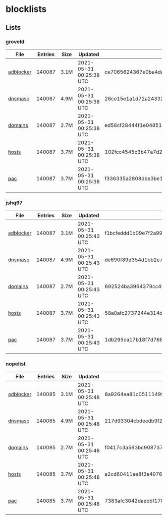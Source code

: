# blocklists

## Lists

### groveld

|File|Entries|Size|Updated|Hash|
|-|-|-|-|-|
|[adblocker](https://raw.githubusercontent.com/groveld/blocklists/lists/groveld/adblocker.txt)|140087|3.1M|2021-05-31 00:25:38 UTC|ce7065624367e0ba4da6e677384e3878086c4fec1a5051567264c299a0f9c2b5|
|[dnsmasq](https://raw.githubusercontent.com/groveld/blocklists/lists/groveld/dnsmasq.txt)|140087|4.9M|2021-05-31 00:25:38 UTC|26ce15e1a1d72a2433277b572242d796c757676cba002d8d93c231a1e8a97eb0|
|[domains](https://raw.githubusercontent.com/groveld/blocklists/lists/groveld/domains.txt)|140087|2.7M|2021-05-31 00:25:38 UTC|ed58cf28444f1e04851bd27b9fc8a33f9e957dc7dce4b66e18993f03840d3e28|
|[hosts](https://raw.githubusercontent.com/groveld/blocklists/lists/groveld/hosts.txt)|140087|3.7M|2021-05-31 00:25:38 UTC|102fcc4545c3b47a7d28f1e169e454a1f2e0a5f4f6953bc91ce3a4e0450de49a|
|[pac](https://raw.githubusercontent.com/groveld/blocklists/lists/groveld/pac.txt)|140087|3.7M|2021-05-31 00:25:38 UTC|f336335a2808dbe3be16bda45f38af75ef33b54294f298f4c2b854ffa82ef45a|

### jshq97

|File|Entries|Size|Updated|Hash|
|-|-|-|-|-|
|[adblocker](https://raw.githubusercontent.com/groveld/blocklists/lists/jshq97/adblocker.txt)|140087|3.1M|2021-05-31 00:25:43 UTC|f1bcfeddd1b09e7f2a9981b8dbfb1da5e148aadbd2bf92d63bd5e1e661442270|
|[dnsmasq](https://raw.githubusercontent.com/groveld/blocklists/lists/jshq97/dnsmasq.txt)|140087|4.9M|2021-05-31 00:25:43 UTC|de690f89d354d1bb2e78c7b7a2e86e063575ec4ef2a8194ba2df7712221a6b91|
|[domains](https://raw.githubusercontent.com/groveld/blocklists/lists/jshq97/domains.txt)|140087|2.7M|2021-05-31 00:25:43 UTC|692524ba3964379cc49a5badd90a64d97c185d37ab70ff4c0bc6a18898780048|
|[hosts](https://raw.githubusercontent.com/groveld/blocklists/lists/jshq97/hosts.txt)|140087|3.7M|2021-05-31 00:25:43 UTC|58a0afc2737244e314d214ff4e66a348a21b9280775e56360ce10e538d1b06b9|
|[pac](https://raw.githubusercontent.com/groveld/blocklists/lists/jshq97/pac.txt)|140087|3.7M|2021-05-31 00:25:43 UTC|1db295ca17b18f7d7681cabedb646d5044a98a8d3c767538310b266061e6d939|

### nopelist

|File|Entries|Size|Updated|Hash|
|-|-|-|-|-|
|[adblocker](https://raw.githubusercontent.com/groveld/blocklists/lists/nopelist/adblocker.txt)|140085|3.1M|2021-05-31 00:25:48 UTC|8a9264ea81c0511149fc426d3c5066f569244ba63a368907a93aaae6b80a4853|
|[dnsmasq](https://raw.githubusercontent.com/groveld/blocklists/lists/nopelist/dnsmasq.txt)|140085|4.9M|2021-05-31 00:25:48 UTC|217d93304cbdeedb9f2ffbe79d3e178792884b3ed9ea786ea8dee92ea459371a|
|[domains](https://raw.githubusercontent.com/groveld/blocklists/lists/nopelist/domains.txt)|140085|2.7M|2021-05-31 00:25:48 UTC|f0417c3a563bc908737f8a483c75660c807834c223d171864df4ea8ee0c9f4f6|
|[hosts](https://raw.githubusercontent.com/groveld/blocklists/lists/nopelist/hosts.txt)|140085|3.7M|2021-05-31 00:25:48 UTC|a2cd60411ae8f3a40767f91fc487475be49f606091177c141507b400f1e1b10e|
|[pac](https://raw.githubusercontent.com/groveld/blocklists/lists/nopelist/pac.txt)|140085|3.7M|2021-05-31 00:25:48 UTC|7383afc3042daebbf17824cec8e50715ccf1588302403f08ae93de4862ccf609|
